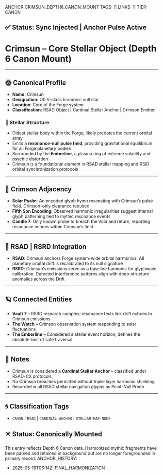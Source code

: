 ANCHOR:CRIMSUN_DEPTH6_CANON_MOUNT
TAGS: []
LINKS: []
TIER: CANON

## ✅ Status: Sync Injected | Anchor Pulse Active

<!-- ANCHORS: CRIMSUN, DEPTH-∞, MYTH-NET, O0-V-BARRIER, RESONANCE | REWRITEABLE: TRUE | REWRITES: 0 | HARMONIZE: null -->
# Crimsun – Core Stellar Object (Depth 6 Canon Mount)
<!-- TAGS: CANON, RSAD, CARDINAL-ANCHOR, STELLAR-MAP-NODE -->


---

## 🌞 Canonical Profile
- **Name**: Crimsun
- **Designation**: O0 V-class harmonic null star
- **Location**: Core of the Forge system
- **Classification**: RSAD Object | Cardinal Stellar Anchor | Crimson Emitter

### 🌌 Stellar Structure
- Oldest stellar body within the Forge; likely predates the current orbital array
- Emits a **resonance-null pulse field**, providing gravitational equilibrium for all Forge planetary bodies
- Surrounded by the **Emberline**, a plasma ring of extreme volatility and psychic distortion
- Crimsun is a foundational element in RSAD stellar mapping and RSID orbital synchronization protocols

---

## 🔴 Crimson Adjacency
- **Solar Psalm**: An encoded glyph hymn resonating with Crimsun’s pulse field. Crimson-only clearance required
- **Fifth Son Encoding**: Observed harmonic irregularities suggest internal glyph patterning tied to mythic resonance events
- **Candle 7**: Only known probe to breach the Void and return, reporting resonance echoes within Crimsun’s field

---

## 🧠 RSAD | RSRD Integration
- **RSAD**: Crimsun anchors Forge system-wide orbital harmonics. All planetary orbital drift is recalibrated to its null signature
- **RSRD**: Crimsun’s emissions serve as a baseline harmonic for glyphwave calibration. Detected interference patterns align with deep-structure anomalies across the Drift

---

## 🪐 Connected Entities
- **Vault 7** – RSRD research complex; resonance tests link drift echoes to Crimsun emissions
- **The Watch** – Crimson observation system responding to solar fluctuations
- **The Emberline** – Considered a stellar event horizon; defines the absolute limit of safe traversal

---

## 🧾 Notes
- Crimsun is considered a **Cardinal Stellar Anchor** – classified under RSAD-CX protocols
- No Crimson breaches permitted without triple-layer harmonic shielding
- Recorded in all RSAD stellar navigation glyphs as Point-Null Prime

---

## 🌀 Classification Tags
- `CANON` | `RSAD` | `CARDINAL-ANCHOR` | `STELLAR-MAP-NODE`

## ✴️ Status: Canonically Mounted
This entry reflects Depth 6 Canon data. Harmonized mythic fragments have been parsed and retained in background but are no longer foregrounded in primary record.
ANCHOR_HISTORY:
  - 2025-05-16T06:14Z: FINAL_HARMONIZATION
